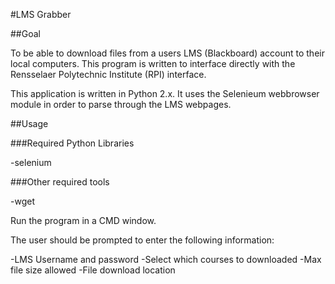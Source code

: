 #LMS Grabber


##Goal

To be able to download files from a users LMS (Blackboard) account to their local computers.
This program is written to interface directly with the Rensselaer Polytechnic Institute  (RPI)
interface.


This application is written in Python 2.x.  It uses the Selenieum webbrowser module
in order to parse through the LMS webpages.




##Usage

###Required Python Libraries

-selenium


###Other required tools

-wget


Run the program in a CMD window.

The user should be prompted to enter the following information:

-LMS Username and password
-Select which courses to downloaded
-Max file size allowed
-File download location

